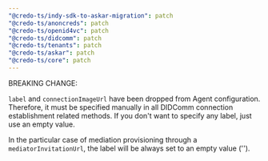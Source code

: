 ```yaml
---
"@credo-ts/indy-sdk-to-askar-migration": patch
"@credo-ts/anoncreds": patch
"@credo-ts/openid4vc": patch
"@credo-ts/didcomm": patch
"@credo-ts/tenants": patch
"@credo-ts/askar": patch
"@credo-ts/core": patch
---
```


BREAKING CHANGE:

`label` and `connectionImageUrl` have been dropped from Agent configuration. Therefore, it must be specified manually in all DIDComm connection establishment related methods. If you don't want to specify any label, just use an empty value.

In the particular case of mediation provisioning through a `mediatorInvitationUrl`, the label will be always set to an empty value ('').
